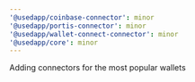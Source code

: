 ```yaml
---
'@usedapp/coinbase-connector': minor
'@usedapp/portis-connector': minor
'@usedapp/wallet-connect-connector': minor
'@usedapp/core': minor
---
```


Adding connectors for the most popular wallets
